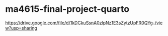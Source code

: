 # ma4615-final-project-quarto
https://drive.google.com/file/d/1kDCkuSsnA0zlpNz1E3sZytzUpFR0QYg-/view?usp=sharing
